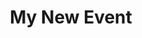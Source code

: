 ---
title: My New Event
topper:
  _bookshop_name: design-system/topper/default
  subheading:
event_blocks:
  - _bookshop_name: design-system/column/rich-text
    text: Text.
event_sidebar_blocks:
uuid:
type: events
metadata:
  type: Event
---